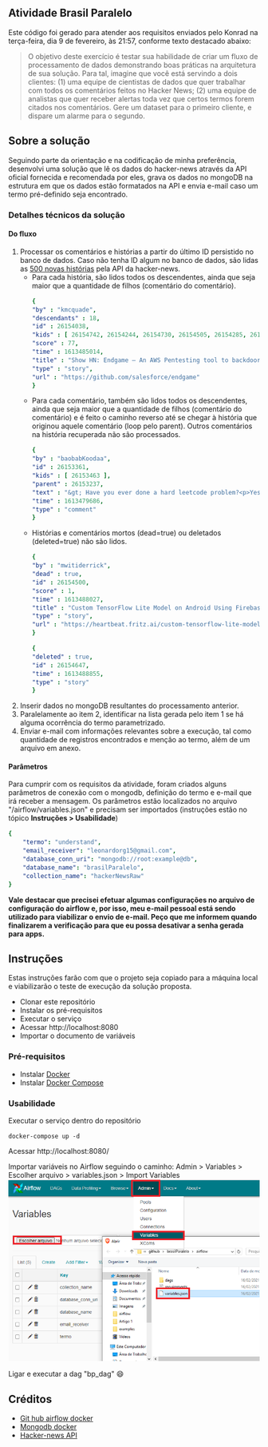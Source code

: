 Atividade Brasil Paralelo
---

Este código foi gerado para atender aos requisitos enviados pelo Konrad na terça-feira, dia  9 de fevereiro, às 21:57, conforme texto destacado abaixo:

> O objetivo deste exercício é testar sua habilidade de criar um fluxo de processamento de dados demonstrando boas práticas na arquitetura de sua solução. Para tal, imagine que você está servindo a dois clientes: (1) uma equipe de cientistas de dados que quer trabalhar com todos os comentários feitos no Hacker News; (2) uma equipe de analistas que quer receber alertas toda vez que certos termos forem citados nos comentários. Gere um dataset para o primeiro cliente, e dispare um alarme para o segundo.

## Sobre a solução
Seguindo parte da orientação e na codificação de minha preferência, desenvolvi uma solução que lê os dados do hacker-news através da API oficial fornecida e recomendada por eles, grava os dados no mongoDB na estrutura em que os dados estão formatados na API e envia e-mail caso um termo pré-definido seja encontrado.<br>

### Detalhes técnicos da solução
#### Do fluxo
1. Processar os comentários e histórias a partir do último ID persistido no banco de dados. Caso não tenha ID algum no banco de dados, são lidas as [500 novas histórias](https://hacker-news.firebaseio.com/v0/newstories.json) pela API da hacker-news.
   - Para cada história, são lidos todos os descendentes, ainda que seja maior que a quantidade de filhos (comentário do comentário).
        ```yaml
        {
        "by" : "kmcquade",
        "descendants" : 18,
        "id" : 26154038,
        "kids" : [ 26154742, 26154244, 26154730, 26154505, 26154285, 26154677, 26154513, 26154443, 26154506 ],
        "score" : 77,
        "time" : 1613485014,
        "title" : "Show HN: Endgame – An AWS Pentesting tool to backdoor or expose AWS resources",
        "type" : "story",
        "url" : "https://github.com/salesforce/endgame"
        }
        ```
    - Para cada comentário, também são lidos todos os descendentes, ainda que seja maior que a quantidade de filhos (comentário do comentário) e é feito o caminho reverso até se chegar à história que originou aquele comentário (loop pelo parent). Outros comentários na história recuperada não são processados.
        ```yaml
        {
        "by" : "baobabKoodaa",
        "id" : 26153361,
        "kids" : [ 26153463 ],
        "parent" : 26153237,
        "text" : "&gt; Have you ever done a hard leetcode problem?<p>Yes. I used to compete on CodeForces regularly.<p>&gt; Clearly the icon code was delegated to some intern or perhaps a child of one of the developers, because the bar is stupid high there just to have a conversation with a hiring manager.<p>You&#x27;re implying that the developers of Microsoft can&#x27;t be computer science illiterate, because a computer science illiterate couldn&#x27;t possibly pass through the recruitment funnel that you experienced. But <i>we know this code exists</i>. Somebody wrote it. Somebody reviewed it. Somebody tested it. Everybody involved in this process thought &quot;yeah, this is good enough&quot;, when it&#x27;s clearly not good enough. Anyone with as little as CS101 experience would not write crap like this in the first place, so it&#x27;s really hard to argue that the developers at Microsoft are computer science literate.",
        "time" : 1613479686,
        "type" : "comment"
        }
        ```
    - Histórias e comentários mortos (dead=true) ou deletados (deleted=true) não são lidos.
        ```yaml
        {
        "by" : "mwitiderrick",
        "dead" : true,
        "id" : 26154500,
        "score" : 1,
        "time" : 1613488027,
        "title" : "Custom TensorFlow Lite Model on Android Using Firebase ML",
        "type" : "story",
        "url" : "https://heartbeat.fritz.ai/custom-tensorflow-lite-model-on-android-using-firebase-ml-7cc78cd057ec"
        }
        ```
        ```yaml
        {
        "deleted" : true,
        "id" : 26154647,
        "time" : 1613488855,
        "type" : "story"
        }
        ```
2. Inserir dados no mongoDB resultantes do processamento anterior.
3. Paralelamente ao item 2, identificar na lista gerada pelo item 1 se há alguma ocorrência do termo parametrizado.
4. Enviar e-mail com informações relevantes sobre a execução, tal como quantidade de registros encontrados e menção ao termo, além de um arquivo em anexo.

#### Parâmetros
Para cumprir com os requisitos da atividade, foram criados alguns parâmetros de conexão com o mongodb, definição do termo e e-mail que irá receber a mensagem.
Os parâmetros estão localizados no arquivo "/airflow/variables.json" e precisam ser importados (instruções estão no tópico **Instruções > Usabilidade**)
```yaml
{
    "termo": "understand",
    "email_receiver": "leonardorg15@gmail.com",
    "database_conn_uri": "mongodb://root:example@db",
    "database_name": "brasilParalelo",
    "collection_name": "hackerNewsRaw"
}
```
**Vale destacar que precisei efetuar algumas configurações no arquivo de configuração do airflow e, por isso, meu e-mail pessoal está sendo utilizado para viabilizar o envio de e-mail. Peço que me informem quando finalizarem a verificação para que eu possa desativar a senha gerada para apps.**

## Instruções

Estas instruções farão com que o projeto seja copiado para a máquina local e viabilizarão o teste de execução da solução proposta.

- Clonar este repositório
- Instalar os pré-requisitos
- Executar o serviço
- Acessar http://localhost:8080
- Importar o documento de variáveis

### Pré-requisitos

- Instalar [Docker](https://www.docker.com/)
- Instalar [Docker Compose](https://docs.docker.com/compose/install/)

### Usabilidade

Executar o serviço dentro do repositório

```
docker-compose up -d
```

Acessar http://localhost:8080/

Importar variáveis no Airflow seguindo o caminho:
Admin > Variables > Escolher arquivo > variables.json > Import Variables
![image info](./imgs/intrucao_1.png)

Ligar e executar a dag "bp_dag" :smile:

## Créditos

- [Git hub airflow docker](https://github.com/tuanavu/airflow-tutorial)
- [Mongodb docker](https://hub.docker.com/_/mongo)
- [Hacker-news API](https://github.com/HackerNews/API)